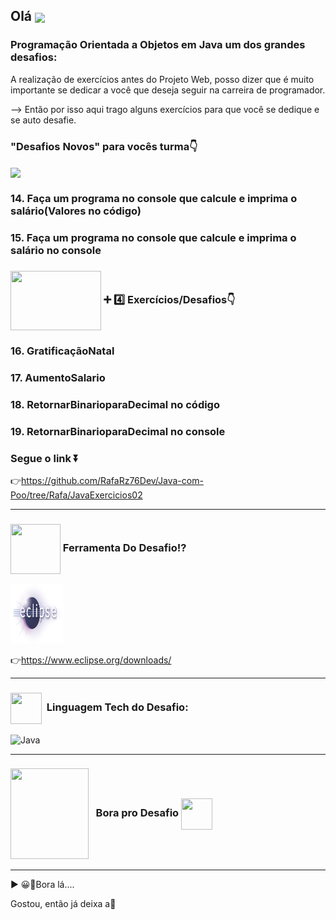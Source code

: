 ## Olá  <img src="https://media.giphy.com/media/l1J9sBOqBIvnafnUc/giphy.gif" align="center" width="85">


### Programação Orientada a Objetos em Java um dos grandes desafios: 
A realização de exercícios antes do Projeto Web, posso dizer que é muito importante se dedicar 
a você que deseja seguir na carreira de programador.

--> Então por isso aqui trago alguns exercícios para que você se dedique e se auto desafie. 

### "Desafios Novos" para vocês turma👇
<img src="https://media.giphy.com/media/d8d1s6bzvm0C6igwUL/giphy.gif" align="center" width="145">

### 14. Faça um programa no console que calcule e imprima o salário(Valores no código)
### 15. Faça um programa no console que calcule e imprima o salário no console

### <img src="https://media.giphy.com/media/6FluZliO3d8VOXMMCS/giphy.gif" align="center"  height="95"  width="145"> ➕ 4️⃣ Exercícios/Desafios👇
### 16. GratificaçãoNatal
### 17. AumentoSalario
### 18.  RetornarBinarioparaDecimal no código
### 19. RetornarBinarioparaDecimal no console


### Segue o link ⏬

 👉https://github.com/RafaRz76Dev/Java-com-Poo/tree/Rafa/JavaExercicios02
 
 *** 
 ### <img src="https://media.giphy.com/media/eBqEQyWGdgSNgRVLCV/giphy.gif" align="center" height="80" width="80"> Ferramenta Do Desafio⁉
<img alt="Eclipse" src="eclipse-logo.gif" height="95" width="85">

 👉https://www.eclipse.org/downloads/

***

### <img src="https://media.giphy.com/media/JO9WCVmDMbC0eLSlyV/giphy.gif" align="center" height="50" width="50"> &nbsp;Linguagem Tech do Desafio:
<img style="width: 100px" alt="Java" src="https://media.giphy.com/media/hO8uTzEOefFh3Yv5gm/giphy.gif" height="60" width="70">
<br />

***
###  <img src="https://media.giphy.com/media/LvNhZTkpuQyYBpI2Bo/giphy-downsized-large.gif" align="center" height="145" width="125"> &nbsp; Bora pro Desafio <img src="https://media.giphy.com/media/jnqUQYdH5l9CPiGtTw/giphy.gif" align="center" height="50" width="50">

***
▶ 😀👀Bora lá....

Gostou, então já deixa a🌟


